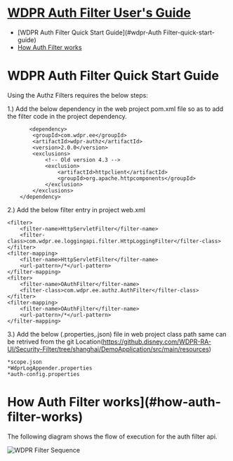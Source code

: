 #  <u>WDPR Auth Filter User's Guide</u>

- [WDPR Auth Filter Quick Start Guide](#wdpr-Auth Filter-quick-start-guide)
- [How Auth Filter works](#how-auth-filter-works)


# WDPR Auth Filter Quick Start Guide

Using the Authz Filters requires the below steps:

1.) Add the below dependency in the web project pom.xml file so as to add the filter code in the project dependency.
	
	       <dependency>
			<groupId>com.wdpr.ee</groupId>
			<artifactId>wdpr-authz</artifactId>
			<version>2.0.0</version>
			<exclusions>
                <!-- Old version 4.3 -->
			    <exclusion>
			        <artifactId>httpclient</artifactId>
			        <groupId>org.apache.httpcomponents</groupId>
			    </exclusion>
			</exclusions>
		</dependency> 


2.) Add the below filter entry in project web.xml

	<filter>
		<filter-name>HttpServletFilter</filter-name>
		<filter-class>com.wdpr.ee.loggingapi.filter.HttpLoggingFilter</filter-class>
	</filter>
	<filter-mapping>
		<filter-name>HttpServletFilter</filter-name>
		<url-pattern>/*</url-pattern>
	</filter-mapping>
	<filter>
		<filter-name>OAuthFilter</filter-name>
		<filter-class>com.wdpr.ee.authz.AuthFilter</filter-class>
	</filter>
	<filter-mapping>
		<filter-name>OAuthFilter</filter-name>
		<url-pattern>/*</url-pattern>
	</filter-mapping>

3.) Add the below (.properties,.json) file in web project class path same can be retrived from the git Location(https://github.disney.com/WDPR-RA-UI/Security-Filter/tree/shanghai/DemoApplication/src/main/resources)

	*scope.json
	*WdprLogAppender.properties
	*auth-config.properties
	
	
# How Auth Filter works](#how-auth-filter-works)
	
	
The following diagram shows the flow of execution for the auth filter api.

![WDPR Filter Sequence](./WDPR-Auth-Filter-Sequence-Diagram)

<!--[WDPR Auth Filter API Sequence Diagram PDF file](./Documents/WDPR-Auth-Filter-Sequence-Diagram)-->
